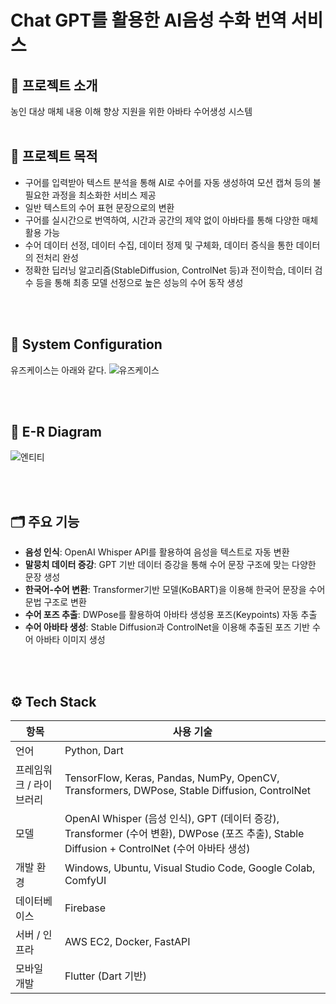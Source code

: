 # Chat GPT를 활용한 AI음성 수화 번역 서비스
## 📘 프로젝트 소개
농인 대상 매체 내용 이해 향상 지원을 위한 아바타 수어생성 시스템
<br>
<br>

## 🎯 프로젝트 목적
- 구어를 입력받아 텍스트 분석을 통해 AI로 수어를 자동 생성하여 모션 캡쳐 등의 불필요한 과정을 최소화한 서비스 제공
- 일반 텍스트의 수어 표현 문장으로의 변환
- 구어를 실시간으로 번역하여, 시간과 공간의 제약 없이 아바타를 통해 다양한 매체 활용 가능
- 수어 데이터 선정, 데이터 수집, 데이터 정제 및 구체화, 데이터 증식을 통한 데이터의 전처리 완성
- 정확한 딥러닝 알고리즘(StableDiffusion, ControlNet 등)과 전이학습, 데이터 검수 등을 통해 최종 모델 선정으로 높은 성능의 수어 동작 생성
<br>
<br>

## 🧾 System Configuration
유즈케이스는 아래와 같다.
![유즈케이스](https://github.com/user-attachments/assets/4ed24257-0ea8-404f-bbbd-c1cfbaf87d03)



<br>
<br>

## 📘 E-R Diagram
![엔티티](https://github.com/user-attachments/assets/2f12fdaf-0db0-4cf9-9a98-8aaca997d69e)


<br>
<br>

## 🗂️ 주요 기능
- **음성 인식**: OpenAI Whisper API를 활용하여 음성을 텍스트로 자동 변환
- **말뭉치 데이터 증강**: GPT 기반 데이터 증강을 통해 수어 문장 구조에 맞는 다양한 문장 생성
- **한국어-수어 변환**: Transformer기반 모델(KoBART)을 이용해 한국어 문장을 수어 문법 구조로 변환
- **수어 포즈 추출**: DWPose를 활용하여 아바타 생성용 포즈(Keypoints) 자동 추출
- **수어 아바타 생성**: Stable Diffusion과 ControlNet을 이용해 추출된 포즈 기반 수어 아바타 이미지 생성
<br>
<br>


## ⚙️ Tech Stack
| 항목 | 사용 기술 |
|------|-----------|
| 언어 | Python, Dart |
| 프레임워크 / 라이브러리 | TensorFlow, Keras, Pandas, NumPy, OpenCV, Transformers, DWPose, Stable Diffusion, ControlNet |
| 모델 | OpenAI Whisper (음성 인식), GPT (데이터 증강), Transformer (수어 변환), DWPose (포즈 추출), Stable Diffusion + ControlNet (수어 아바타 생성) |
| 개발 환경 | Windows, Ubuntu, Visual Studio Code, Google Colab, ComfyUI |
| 데이터베이스 | Firebase |
| 서버 / 인프라 | AWS EC2, Docker, FastAPI |
| 모바일 개발 | Flutter (Dart 기반) |

<br>
<br>
